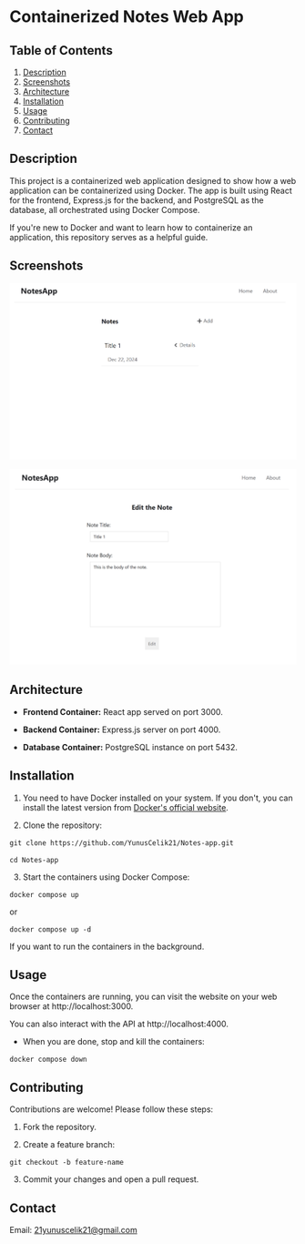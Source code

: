# Containerized Notes Web App

## Table of Contents

1. [Description](#description)
2. [Screenshots](#screenshots)
3. [Architecture](#architecture)
4. [Installation](#installation)
5. [Usage](#usage)
6. [Contributing](#contributing)
7. [Contact](#contact)

## Description

This project is a containerized web application designed to show how a web application can be containerized using Docker. The app is built using React for the frontend, Express.js for the backend, and PostgreSQL as the database, all orchestrated using Docker Compose.

If you're new to Docker and want to learn how to containerize an application, this repository serves as a helpful guide.

## Screenshots

![homepage](images/home.png)

![edit](images/edit.png)

## Architecture

- **Frontend Container:** React app served on port 3000.
  
- **Backend Container:** Express.js server on port 4000.
  
- **Database Container:** PostgreSQL instance on port 5432.

## Installation

1. You need to have Docker installed on your system. If you don't, you can install the latest version from [Docker's official website](https://www.docker.com/get-started).

2. Clone the repository:

```
git clone https://github.com/YunusCelik21/Notes-app.git
```
```
cd Notes-app
```

3. Start the containers using Docker Compose:

```
docker compose up
```

or

```
docker compose up -d
```

If you want to run the containers in the background.

## Usage

Once the containers are running, you can visit the website on your web browser at http://localhost:3000.

You can also interact with the API at http://localhost:4000.
 
- When you are done, stop and kill the containers:

```
docker compose down
```

## Contributing

Contributions are welcome! Please follow these steps:

1. Fork the repository.

2. Create a feature branch:

```
git checkout -b feature-name
```

3. Commit your changes and open a pull request.

## Contact

Email: 21yunuscelik21@gmail.com
